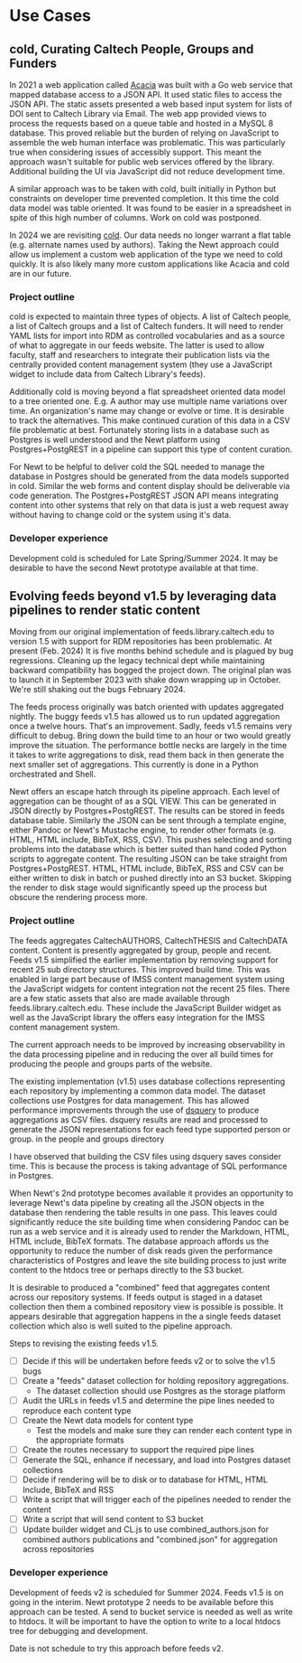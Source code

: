 
# Use Cases

## cold, Curating Caltech People, Groups and Funders

In 2021 a web application called [Acacia](https://github.com/caltechlibrary/acacia) was built with a Go web service that mapped database access to a JSON API. It used static files to access the JSON API. The static assets presented a web based input system for lists of DOI sent to Caltech Library via Email. The web app provided views to process the requests based on a queue table and hosted in a MySQL 8 database. This proved reliable but the burden of relying on JavaScript to assemble the web human interface was problematic. This was particularly true when considering issues of accessibly support. This meant the approach wasn't suitable for public web services offered by the library. Additional building the UI via JavaScript did not reduce development time.

A similar approach was to be taken with cold, built initially in Python but constraints on developer time prevented completion. It this time the cold data model was table oriented. It was found to be easier in a spreadsheet in spite of this high number of columns. Work on cold was postponed.

In 2024 we are revisiting [cold](https://github.com/caltechlibrary/cold). Our data needs no longer warrant a flat table (e.g. alternate names used by authors).  Taking the Newt approach could allow us implement a custom web application of the type we need to cold quickly. It is also likely many more custom applications like Acacia and cold are in our future.

### Project outline

cold is expected to maintain three types of objects. A list of Caltech people, a list of Caltech groups and a list of Caltech funders. It will need to render YAML lists for import into RDM as controlled vocabularies and as a source of what to aggregate in our feeds website. The latter is used to allow faculty, staff and researchers to integrate their publication lists via the centrally provided content management system (they use a JavaScript widget to include data from Caltech Library's feeds). 

Additionally cold is moving beyond a flat spreadsheet oriented data model to a tree oriented one. E.g. A author may use multiple name variations over time. An organization's name may change or evolve or time. It is desirable to track the alternatives. This make continued curation of this data in a CSV file problematic at best. Fortunately storing lists in a database such as Postgres is well understood and the Newt platform using Postgres+PostgREST in a pipeline can support this type of content curation.

For Newt to be helpful to deliver cold the SQL needed to manage the database in Postgres should be generated from the data models supported in cold. Similar the web forms and content display should be deliverable via code generation. The Postgres+PostgREST JSON API means integrating content into other systems that rely on that data is just a web request away without having to change cold or the system using it's data.

### Developer experience

Development cold is scheduled for Late Spring/Summer 2024. It may be desirable to have the second Newt prototype available at that time.


## Evolving feeds beyond v1.5 by leveraging data pipelines to render static content

Moving from our original implementation of feeds.library.caltech.edu to version 1.5 with support for RDM repositories has been problematic. At present (Feb. 2024) It is five months behind schedule and is plagued by bug regressions. Cleaning up the legacy technical dept while maintaining backward compatibility has bogged the project down. The original plan was to launch it in September 2023 with shake down wrapping up in October. We're still shaking out the bugs February 2024.

The feeds process originally was batch oriented with updates aggregated nightly.  The buggy feeds v1.5 has allowed us to run updated aggregation once a twelve hours. That's an improvement. Sadly, feeds v1.5 remains very difficult to debug. Bring down the build time to an hour or two would greatly improve the situation. The performance bottle necks are largely in the time it takes to write aggregations to disk, read them back in then generate the next smaller set of aggregations. This currently is done in a Python orchestrated and Shell.

Newt offers an escape hatch through its pipeline approach. Each level of aggregation can be thought of as a SQL VIEW. This can be generated in JSON directly by Postgres+PostgREST. The results can be stored in feeds database table. Similarly the JSON can be sent through a template engine, either Pandoc or Newt's Mustache engine, to render other formats (e.g. HTML, HTML include, BibTeX, RSS, CSV). This pushes selecting and sorting problems into the database which is better suited than hand coded Python scripts to aggregate content. The resulting JSON can be take straight from Postgres+PostgREST. HTML, HTML include, BibTeX, RSS and CSV can be either written to disk in batch or pushed directly into an S3 bucket. Skipping the render to disk stage would significantly speed up the process but obscure the rendering process more. 

### Project outline

The feeds aggregates CaltechAUTHORS, CaltechTHESIS and CaltechDATA content. Content is presently aggregated by group, people and recent. Feeds v1.5 simplified the earlier implementation by removing support for recent 25 sub directory structures. This improved build time. This was enabled in large part because of IMSS content management system using the JavaScript widgets for content integration not the recent 25 files.  There are a few static assets that also are made available through feeds.library.caltech.edu. These include the JavaScript Builder widget as well as the JavaScript library the offers easy integration for the IMSS content management system.

The current approach needs to be improved by increasing observability in the data processing pipeline and in reducing the over all build times for producing the people and groups parts of the website.

The existing implementation (v1.5) uses database collections representing each repository by implementing a common data model. The dataset collections use Postgres for data management. This has allowed performance improvements through the use of [dsquery](https://caltechlibrary.github.io/dataset/dsquery.1.html) to produce aggregations as CSV files. dsquery results are read and processed to generate the JSON representations for each feed type supported person or group. in the people and groups directory 

I have observed that building the CSV files using dsquery saves consider time. This is because the process is taking advantage of SQL performance in Postgres.

When Newt's 2nd prototype becomes available it provides an opportunity to leverage Newt's data pipeline by creating all the JSON objects in the database then rendering the table results in one pass. This leaves could significantly reduce the site building time when considering Pandoc can be run as a web service and it is already used to render the Markdown, HTML, HTML include, BibTeX formats. The database approach affords us the opportunity to reduce the number of disk reads given the performance characteristics of Postgres and leave the site building process to just write content to the htdocs tree or perhaps directly to the S3 bucket.

It is desirable to produced a "combined" feed that aggregates content across our repository systems. If feeds output is staged in a dataset collection then them a combined repository view is possible is possible. It appears desirable that aggregation happens in the a single feeds dataset collection which also is well suited to the pipeline approach.

Steps to revising the existing feeds v1.5.

- [ ] Decide if this will be undertaken before feeds v2 or to solve the v1.5 bugs
- [ ] Create a "feeds" dataset collection for holding repository aggregations.
  - The dataset collection should use Postgres as the storage platform
- [ ] Audit the URLs in feeds v1.5 and determine the pipe lines needed to reproduce each content type
- [ ] Create the Newt data models for content type
  - Test the models and make sure they can render each content type in the appropriate formats
- [ ] Create the routes necessary to support the required pipe lines
- [ ] Generate the SQL, enhance if necessary, and load into Postgres dataset collections
- [ ] Decide if rendering will be to disk or to database for HTML, HTML Include, BibTeX and RSS
- [ ] Write a script that will trigger each of the pipelines needed to render the content
- [ ] Write a script that will send content to S3 bucket
- [ ] Update builder widget and CL.js to use combined_authors.json for combined authors publications and "combined.json" for aggregation across repositories

### Developer experience

Development of feeds v2 is scheduled for Summer 2024. Feeds v1.5 is on going in the interim. Newt prototype 2 needs to be available before this approach can be tested. A send to bucket service is needed as well as write to htdocs.  It will be important to have the option to write to a local htdocs tree for debugging and development.

Date is not schedule to try this approach before feeds v2.

